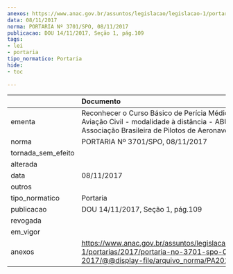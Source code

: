 ```yaml
---
anexos: https://www.anac.gov.br/assuntos/legislacao/legislacao-1/portarias/2017/portaria-no-3701-spo-08-11-2017/@@display-file/arquivo_norma/PA2017-3701.pdf
data: 08/11/2017
norma: PORTARIA Nº 3701/SPO, 08/11/2017
publicacao: DOU 14/11/2017, Seção 1, pág.109
tags:
- lei
- portaria
tipo_normatico: Portaria
hide: 
- toc 
 
---
```


|                    | Documento                                                                                                                                            |
|:-------------------|:-----------------------------------------------------------------------------------------------------------------------------------------------------|
| ementa             | Reconhecer o Curso Básico de Perícia Médica na Aviação Civil - modalidade à distância - ABUL - Associação Brasileira de Pilotos de Aeronaves Leves.  |
| norma              | PORTARIA Nº 3701/SPO, 08/11/2017                                                                                                                     |
| tornada_sem_efeito |                                                                                                                                                      |
| alterada           |                                                                                                                                                      |
| data               | 08/11/2017                                                                                                                                           |
| outros             |                                                                                                                                                      |
| tipo_normatico     | Portaria                                                                                                                                             |
| publicacao         | DOU 14/11/2017, Seção 1, pág.109                                                                                                                     |
| revogada           |                                                                                                                                                      |
| em_vigor           |                                                                                                                                                      |
| anexos             | https://www.anac.gov.br/assuntos/legislacao/legislacao-1/portarias/2017/portaria-no-3701-spo-08-11-2017/@@display-file/arquivo_norma/PA2017-3701.pdf |